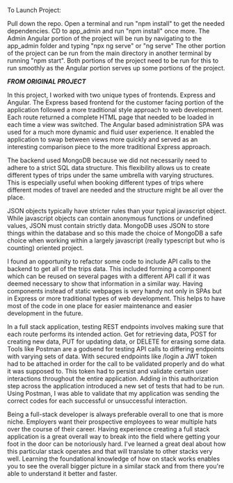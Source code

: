 To Launch Project:

Pull down the repo.
Open a terminal and run "npm install" to get the needed dependencies.
CD to app_admin and run "npm install" once more.
The Admin Angular portion of the project will be run by navigating to the app_admin folder and typing "npx ng serve" or "ng serve"
The other portion of the project can be run from the main directory in another terminal by running "npm start".
Both portions of the project need to be run for this to run smoothly as the Angular portion serves up some portions of the project.


***FROM ORIGINAL PROJECT***

In this project, I worked with two unique types of frontends. Express and Angular. The Express based frontend for the customer facing portion of the application followed a more traditional style approach to web development. Each route returned a complete HTML page that needed to be loaded in each time a view was switched. The Angular based administration SPA was used for a much more dynamic and fluid user experience. It enabled the application to swap between views more quickly and served as an interesting comparison piece to the more traditional Express approach. 

The backend used MongoDB because we did not necessarily need to adhere to a strict SQL data structure. This flexibility allows us to create different types of trips under the same umbrella with varying structures. This is especially useful when booking different types of trips where different modes of travel are needed and the structure might be all over the place.

JSON objects typically have stricter rules than your typical javascript object. While javascript objects can contain anonymous functions or undefined values, JSON must contain strictly data. MongoDB uses JSON to store things within the database and so this made the choice of MongoDB a safe choice when working within a largely javascript (really typescript but who is counting) oriented project.

I found an opportunity to refactor some code to include API calls to the backend to get all of the trips data. This included forming a component which can be reused on several pages with a different API call if it was deemed necessary to show that information in a similar way. Having components instead of static webpages is very handy not only in SPAs but in Express or more traditional types of web development. This helps to have most of the code in one place for easier maintenance and easier development in the future. 

In a full stack application, testing REST endpoints involves making sure that each route performs its intended action. Get for retrieving data, POST for creating new data, PUT for updating data, or DELETE for erasing some data. Tools like Postman are a godsend for testing API calls to differing endpoints with varying sets of data. With secured endpoints like /login a JWT token had to be attached in order for the call to be validated properly and do what it was supposed to. This token had to persist and validate certain user interactions throughout the entire application. Adding in this authorization step across the application introduced a new set of tests that had to be run. Using Postman, I was able to validate that my application was sending the correct codes for each successful or unsuccessful interaction.

Being a full-stack developer is always preferable overall to one that is more niche. Employers want their prospective employees to wear multiple hats over the course of their career. Having experience creating a full stack application is a great overall way to break into the field where getting your foot in the door can be notoriously hard. I've learned a great deal about how this particular stack operates and that will translate to other stacks very well. Learning the foundational knowledge of how on stack works enables you to see the overall bigger picture in a similar stack and from there you're able to understand it better and faster.
